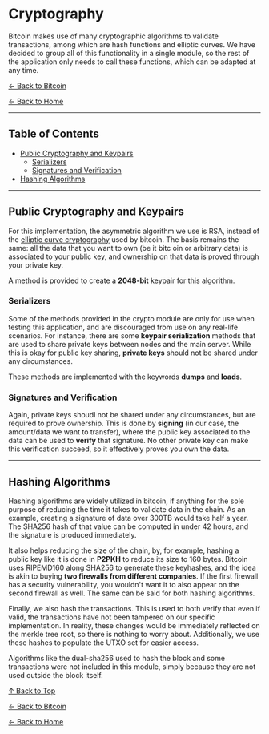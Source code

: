 # Cryptography

Bitcoin makes use of many cryptographic algorithms to validate transactions, among which are hash functions and elliptic curves. We have decided to group all of this functionality in a single module, so the rest of the application only needs to call these functions, which can be adapted at any time.

[← Back to Bitcoin](../README.md)  

[← Back to Home](../../README.md)

---

## Table of Contents
- [Public Cryptography and Keypairs](#public-cryptography-and-keypairs)
    - [Serializers](#serializers)
    - [Signatures and Verification](#signatures-and-verification)
- [Hashing Algorithms](#hashing-algorithms)

---

## Public Cryptography and Keypairs

For this implementation, the asymmetric algorithm we use is RSA, instead of the [elliptic curve cryptography](https://learnmeabitcoin.com/technical/cryptography/elliptic-curve/) used by bitcoin. The basis remains the same: all the data that you want to own (be it bitc oin or arbitrary data) is associated to your public key, and ownership on that data is proved through your private key.

A method is provided to create a **2048-bit** keypair for this algorithm.

### Serializers

Some of the methods provided in the crypto module are only for use when testing this application, and are discouraged from use on any real-life scenarios. For instance, there are some **keypair serialization** methods that are used to share private keys between nodes and the main server. While this is okay for public key sharing, **private keys** should not be shared under any circumstances.

These methods are implemented with the keywords **dumps** and **loads**.

### Signatures and Verification

Again, private keys shoudl not be shared under any circumstances, but are required to prove ownership. This is done by **signing** (in our case, the amount/data we want to transfer), where the public key associated to the data can be used to **verify** that signature. No other private key can make this verification succeed, so it effectively proves you own the data.

---

## Hashing Algorithms

Hashing algorithms are widely utilized in bitcoin, if anything for the sole purpose of reducing the time it takes to validate data in the chain. As an example, creating a signature of data over 300TB would take half a year. The SHA256 hash of that value can be computed in under 42 hours, and the signature is produced immediately.

It also helps reducing the size of the chain, by, for example, hashing a public key like it is done in **P2PKH** to reduce its size to 160 bytes. Bitcoin uses RIPEMD160 along SHA256 to generate these keyhashes, and the idea is akin to buying **two firewalls from different companies**. If the first firewall has a security vulnerability, you wouldn't want it to also appear on the second firewall as well. The same can be said for both hashing algorithms.

Finally, we also hash the transactions. This is used to both verify that even if valid, the transactions have not been tampered on our specific implementation. In reality, these changes would be immediately reflected on the merkle tree root, so there is nothing to worry about. Additionally, we use these hashes to populate the UTXO set for easier access.

Algorithms like the dual-sha256 used to hash the block and some transactions were not included in this module, simply because they are not used outside the block itself.


[↑ Back to Top](#blockchain)  

[← Back to Bitcoin](../README.md)  

[← Back to Home](../../README.md)